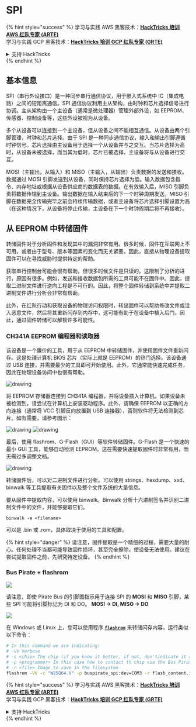 # SPI

{% hint style="success" %}
学习与实践 AWS 黑客技术：<img src="/.gitbook/assets/arte.png" alt="" data-size="line">[**HackTricks 培训 AWS 红队专家 (ARTE)**](https://training.hacktricks.xyz/courses/arte)<img src="/.gitbook/assets/arte.png" alt="" data-size="line">\
学习与实践 GCP 黑客技术：<img src="/.gitbook/assets/grte.png" alt="" data-size="line">[**HackTricks 培训 GCP 红队专家 (GRTE)**<img src="/.gitbook/assets/grte.png" alt="" data-size="line">](https://training.hacktricks.xyz/courses/grte)

<details>

<summary>支持 HackTricks</summary>

* 查看 [**订阅计划**](https://github.com/sponsors/carlospolop)!
* **加入** 💬 [**Discord 群组**](https://discord.gg/hRep4RUj7f) 或 [**Telegram 群组**](https://t.me/peass) 或 **关注** 我们的 **Twitter** 🐦 [**@hacktricks\_live**](https://twitter.com/hacktricks\_live)**.**
* **通过向** [**HackTricks**](https://github.com/carlospolop/hacktricks) 和 [**HackTricks Cloud**](https://github.com/carlospolop/hacktricks-cloud) GitHub 仓库提交 PR 分享黑客技巧。

</details>
{% endhint %}

## 基本信息

SPI（串行外设接口）是一种同步串行通信协议，用于嵌入式系统中 IC（集成电路）之间的短距离通信。SPI 通信协议利用主从架构，由时钟和芯片选择信号进行协调。主从架构由一个主设备（通常是微处理器）管理外部外设，如 EEPROM、传感器、控制设备等，这些外设被视为从设备。

多个从设备可以连接到一个主设备，但从设备之间不能相互通信。从设备由两个引脚管理，时钟和芯片选择。由于 SPI 是一种同步通信协议，输入和输出引脚遵循时钟信号。芯片选择由主设备用于选择一个从设备并与之交互。当芯片选择为高时，从设备未被选择，而当其为低时，芯片已被选择，主设备将与从设备进行交互。

MOSI（主输出，从输入）和 MISO（主输入，从输出）负责数据的发送和接收。数据通过 MOSI 引脚发送到从设备，同时保持芯片选择为低。输入数据包含指令、内存地址或根据从设备供应商的数据表的数据。在有效输入后，MISO 引脚负责将数据传输到主设备。输出数据在输入结束后的下一个时钟周期发送。MISO 引脚在数据完全传输完毕之前会持续传输数据，或者主设备将芯片选择引脚设置为高（在这种情况下，从设备将停止传输，主设备在下一个时钟周期后将不再接收）。

## 从 EEPROM 中转储固件

转储固件对于分析固件和发现其中的漏洞非常有用。很多时候，固件在互联网上不可用，或者由于型号、版本等因素的变化而无关紧要。因此，直接从物理设备提取固件可以在寻找威胁时提供特定的帮助。

获取串行控制台可能会很有帮助，但很多时候文件是只读的。这限制了分析的进行，原因有很多。例如，发送和接收数据包所需的工具可能不在固件中。因此，提取二进制文件进行逆向工程是不可行的。因此，将整个固件转储到系统中并提取二进制文件进行分析会非常有帮助。

此外，在红队行动和获取设备的物理访问权限时，转储固件可以帮助修改文件或注入恶意文件，然后将其重新闪存到内存中，这可能有助于在设备中植入后门。因此，通过固件转储可以解锁许多可能性。

### CH341A EEPROM 编程器和读取器

该设备是一个廉价的工具，用于从 EEPROM 中转储固件，并使用固件文件重新闪存。这是处理计算机 BIOS 芯片（实际上就是 EEPROM）的热门选择。该设备通过 USB 连接，并需要最少的工具即可开始使用。此外，它通常能快速完成任务，因此在物理设备访问中也很有帮助。

![drawing](../../.gitbook/assets/board\_image\_ch341a.jpg)

将 EEPROM 存储器连接到 CH341A 编程器，并将设备插入计算机。如果设备未被检测到，请尝试在计算机上安装驱动程序。此外，请确保 EEPROM 以正确的方向连接（通常将 VCC 引脚反向放置到 USB 连接器），否则软件将无法检测到芯片。如有需要，请参考图示：

![drawing](../../.gitbook/assets/connect\_wires\_ch341a.jpg) ![drawing](../../.gitbook/assets/eeprom\_plugged\_ch341a.jpg)

最后，使用 flashrom、G-Flash（GUI）等软件转储固件。G-Flash 是一个快速的最小 GUI 工具，能够自动检测 EEPROM。这在需要快速提取固件时非常有用，而无需过多调整文档。

![drawing](../../.gitbook/assets/connected\_status\_ch341a.jpg)

转储固件后，可以对二进制文件进行分析。可以使用 strings、hexdump、xxd、binwalk 等工具提取有关固件以及整个文件系统的大量信息。

要从固件中提取内容，可以使用 binwalk。Binwalk 分析十六进制签名并识别二进制文件中的文件，并能够提取它们。
```
binwalk -e <filename>
```
可以是 .bin 或 .rom，具体取决于使用的工具和配置。

{% hint style="danger" %}
请注意，固件提取是一个精细的过程，需要大量的耐心。任何处理不当都可能导致固件损坏，甚至完全擦除，使设备无法使用。建议在尝试提取固件之前，先研究特定设备。
{% endhint %}

### Bus Pirate + flashrom

![](<../../.gitbook/assets/image (910).png>)

请注意，即使 Pirate Bus 的引脚图指示用于连接 SPI 的 **MOSI** 和 **MISO** 引脚，某些 SPI 可能将引脚标记为 DI 和 DO。 **MOSI -> DI, MISO -> DO**

![](<../../.gitbook/assets/image (360).png>)

在 Windows 或 Linux 上，您可以使用程序 [**`flashrom`**](https://www.flashrom.org/Flashrom) 来转储闪存内容，运行类似以下命令：
```bash
# In this command we are indicating:
# -VV Verbose
# -c <chip> The chip (if you know it better, if not, don'tindicate it and the program might be able to find it)
# -p <programmer> In this case how to contact th chip via the Bus Pirate
# -r <file> Image to save in the filesystem
flashrom -VV -c "W25Q64.V" -p buspirate_spi:dev=COM3 -r flash_content.img
```
{% hint style="success" %}
学习与实践 AWS 黑客技术：<img src="/.gitbook/assets/arte.png" alt="" data-size="line">[**HackTricks 培训 AWS 红队专家 (ARTE)**](https://training.hacktricks.xyz/courses/arte)<img src="/.gitbook/assets/arte.png" alt="" data-size="line">\
学习与实践 GCP 黑客技术：<img src="/.gitbook/assets/grte.png" alt="" data-size="line">[**HackTricks 培训 GCP 红队专家 (GRTE)**<img src="/.gitbook/assets/grte.png" alt="" data-size="line">](https://training.hacktricks.xyz/courses/grte)

<details>

<summary>支持 HackTricks</summary>

* 查看 [**订阅计划**](https://github.com/sponsors/carlospolop)!
* **加入** 💬 [**Discord 群组**](https://discord.gg/hRep4RUj7f) 或 [**Telegram 群组**](https://t.me/peass) 或 **关注** 我们的 **Twitter** 🐦 [**@hacktricks\_live**](https://twitter.com/hacktricks\_live)**.**
* **通过向** [**HackTricks**](https://github.com/carlospolop/hacktricks) 和 [**HackTricks Cloud**](https://github.com/carlospolop/hacktricks-cloud) GitHub 仓库提交 PR 来分享黑客技巧。

</details>
{% endhint %}
